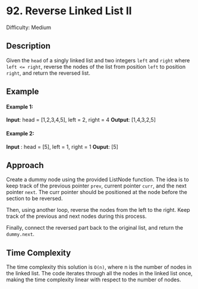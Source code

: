 # 92. Reverse Linked List II
Difficulty: Medium 

## Description
Given the `head` of a singly linked list and two integers `left` and `right` where `left <= right`, reverse the nodes of the list from position `left` to position `right`, and return the reversed list.


## Example

#### Example 1:
**Input**: head = [1,2,3,4,5], left = 2, right = 4
**Output**: [1,4,3,2,5]

#### Example 2:
**Input** : head = [5], left = 1, right = 1
**Ouput**: [5]

## Approach
Create a dummy node using the provided ListNode function. The idea is to keep track of the previous pointer `prev`, current pointer `curr`, and the next pointer `next`. The curr pointer should be positioned at the node before the section to be reversed.

Then, using another loop, reverse the nodes from the left to the right. Keep track of the previous and next nodes during this process. 

Finally, connect the reversed part back to the original list, and return the `dummy.next`.

## Time Complexity

The time complexity this solution is `O(n)`, where n is the number of nodes in the linked list. The code iterates through all the nodes in the linked list once, making the time complexity linear with respect to the number of nodes.